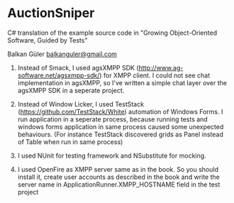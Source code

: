 # AuctionSniper
C# translation of the example source code in "Growing Object-Oriented Software, Guided by Tests"

Balkan Güler
balkanguler@gmail.com


1. Instead of Smack, I used agsXMPP SDK (http://www.ag-software.net/agsxmpp-sdk/) for XMPP client. 
I could not see chat implementation in agsXMPP, so I've written a simple chat layer over the agsXMPP SDK in a seperate project.

2. Instead of Window Licker, I used  TestStack (https://github.com/TestStack/White) automation of Windows Forms. 
I run application in a seperate process, because running tests and windows forms application in same process caused some unexpected behaviours. (For instance TestStack discovered grids as Panel instead of Table when run in same process)

3. I used NUnit for testing framework and NSubstitute for mocking.

4. I used OpenFire as XMPP server same as in the book. So you should install it, create user accounts as described in the book and write the server name in ApplicationRunner.XMPP_HOSTNAME field in the test project

